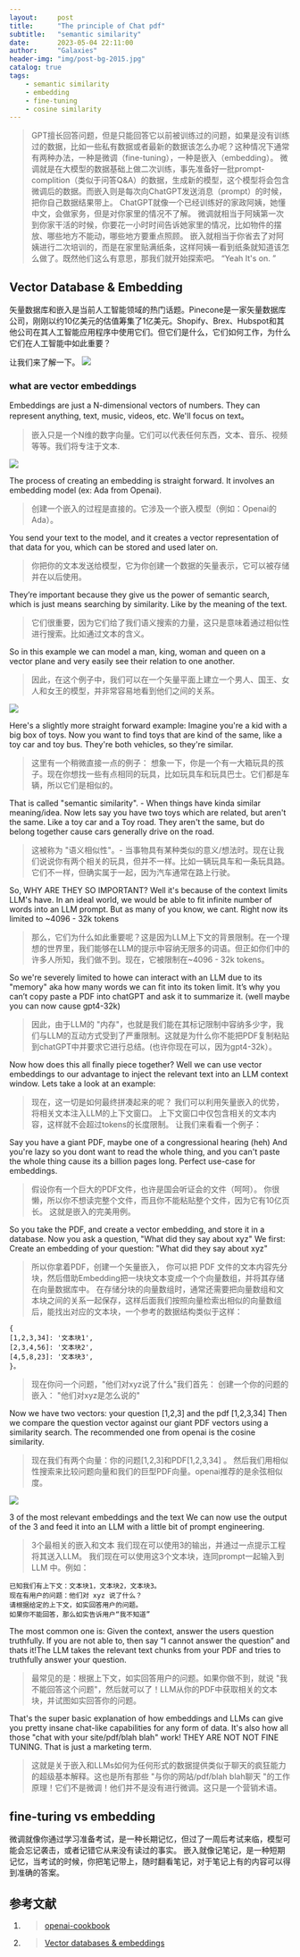 ```yaml
---
layout:     post
title:      "The principle of Chat pdf"
subtitle:   "semantic similarity"
date:       2023-05-04 22:11:00
author:     "Galaxies"
header-img: "img/post-bg-2015.jpg"
catalog: true
tags:
    - semantic similarity
    - embedding
    - fine-tuning
    - cosine similarity
---
```



>
>  GPT擅长回答问题，但是只能回答它以前被训练过的问题，如果是没有训练过的数据，比如一些私有数据或者最新的数据该怎么办呢？这种情况下通常有两种办法，一种是微调（fine-tuning），一种是嵌入（embedding）。
> 微调就是在大模型的数据基础上做二次训练，事先准备好一批prompt-complition（类似于问答Q&A）的数据，生成新的模型，这个模型将会包含微调后的数据。而嵌入则是每次向ChatGPT发送消息（prompt）的时候，把你自己数据结果带上。
> ChatGPT就像一个已经训练好的家政阿姨，她懂中文，会做家务，但是对你家里的情况不了解。
> 微调就相当于阿姨第一次到你家干活的时候，你要花一小时时间告诉她家里的情况，比如物件的摆放、哪些地方不能动，哪些地方要重点照顾。
> 嵌入就相当于你省去了对阿姨进行二次培训的，而是在家里贴满纸条，这样阿姨一看到纸条就知道该怎么做了。既然他们这么有意思，那我们就开始探索吧。
> “Yeah It's on. ”
>  
>  

## Vector Database & Embedding

矢量数据库和嵌入是当前人工智能领域的热门话题。Pinecone是一家矢量数据库公司，刚刚以约10亿美元的估值筹集了1亿美元。Shopify、Brex、Hubspot和其他公司在其人工智能应用程序中使用它们。但它们是什么，它们如何工作，为什么它们在人工智能中如此重要？

让我们来了解一下。
![](/img/in-post/post-ai/application/db/book-embeddings.jpeg)   

### what are vector embeddings

Embeddings are just a N-dimensional vectors of numbers. They can represent anything, text, music, videos, etc. We'll focus on text。
> 嵌入只是一个N维的数字向量。它们可以代表任何东西，文本、音乐、视频等等。我们将专注于文本.

![](/img/in-post/post-ai/application/db/Embedding-model.jpeg)   

The process of creating an embedding is straight forward. It involves an embedding model (ex: Ada from Openai).
> 创建一个嵌入的过程是直接的。它涉及一个嵌入模型（例如：Openai的Ada）。

You send your text to the model, and it creates a vector representation of that data for you, which can be stored and used later on.
> 你把你的文本发送给模型，它为你创建一个数据的矢量表示，它可以被存储并在以后使用。

They’re important because they give us the power of semantic search, which is just means searching by similarity. Like by the meaning of the text.
> 它们很重要，因为它们给了我们语义搜索的力量，这只是意味着通过相似性进行搜索。比如通过文本的含义。

So in this example we can model a man, king, woman and queen on a vector plane and very easily see their relation to one another.
> 因此，在这个例子中，我们可以在一个矢量平面上建立一个男人、国王、女人和女王的模型，并非常容易地看到他们之间的关系。

![](/img/in-post/post-ai/application/db/embedding-demo.jpeg)   

Here's a slightly more straight forward example: 
Imagine you're a kid with a big box of toys. Now you want to find toys that are kind of the same, like a toy car and toy bus. 
They're both vehicles, so they're similar.

> 这里有一个稍微直接一点的例子： 想象一下，你是一个有一大箱玩具的孩子。现在你想找一些有点相同的玩具，比如玩具车和玩具巴士。它们都是车辆，所以它们是相似的。

That is called "semantic similarity". - When things have kinda similar meaning/idea.
Now lets say you have two toys which are related, but aren't the same. Like a toy car and a Toy road. 
They aren't the same, but do belong together cause cars generally drive on the road.
> 这被称为 "语义相似性"。- 当事物具有某种类似的意义/想法时。现在让我们说说你有两个相关的玩具，但并不一样。比如一辆玩具车和一条玩具路。它们不一样，但确实属于一起，因为汽车通常在路上行驶。

So, WHY ARE THEY SO IMPORTANT? 
Well it's because of the context limits LLM's have.
In an ideal world, we would be able to fit infinite number of words into an LLM prompt.
But as many of you know, we cant. Right now its limited to ~4096 - 32k tokens
> 那么，它们为什么如此重要呢？这是因为LLM上下文的背景限制。在一个理想的世界里，我们能够在LLM的提示中容纳无限多的词语。但正如你们中的许多人所知，我们做不到。现在，它被限制在~4096 - 32k tokens。

So we're severely limited to howe can interact with an LLM due to its "memory" aka how many words we can fit into its token limit.
It’s why you can’t copy paste a PDF into chatGPT and ask it to summarize it. (well maybe you can now cause gpt4-32k)
> 因此，由于LLM的 "内存"，也就是我们能在其标记限制中容纳多少字，我们与LLM的互动方式受到了严重限制。这就是为什么你不能把PDF复制粘贴到chatGPT中并要求它进行总结。(也许你现在可以，因为gpt4-32k）。

Now how does this all finally piece together? 
Well we can use vector embeddings to our advantage to inject the relevant text into an LLM context window. Lets take a look at an example:
> 现在，这一切是如何最终拼凑起来的呢？
我们可以利用矢量嵌入的优势，将相关文本注入LLM的上下文窗口。
上下文窗口中仅包含相关的文本内容，这样就不会超过tokens的长度限制。
让我们来看看一个例子：

Say you have a giant PDF, maybe one of a congressional hearing (heh)
And you're lazy so you dont want to read the whole thing, and you can't paste the whole thing cause its a billion pages long.
Perfect use-case for embeddings.
> 假设你有一个巨大的PDF文件，也许是国会听证会的文件（呵呵）。
你很懒，所以你不想读完整个文件，而且你不能粘贴整个文件，因为它有10亿页长。
这就是嵌入的完美用例。

So you take the PDF, and create a vector embedding, and store it in a database. Now you ask a question, "What did they say about xyz"
We first: Create an embedding of your question: "What did they say about xyz"
> 所以你拿着PDF，创建一个矢量嵌入，
> 你可以把 PDF 文件的文本内容先分块，然后借助Embedding把一块块文本变成一个个向量数组，并将其存储在向量数据库中。
> 在存储分块的向量数组时，通常还需要把向量数组和文本块之间的关系一起保存，这样后面我们按照向量检索出相似的向量数组后，能找出对应的文本块，一个参考的数据结构类似于这样：
```
{
[1,2,3,34]: '文本块1',
[2,3,4,56]: '文本块2',
[4,5,8,23]: '文本块3',
}。
```
> 现在你问一个问题，"他们对xyz说了什么"我们首先： 创建一个你的问题的嵌入： "他们对xyz是怎么说的"

Now we have two vectors: your question [1,2,3] and the pdf [1,2,3,34]
Then we compare the question vector against our giant PDF vectors using a similarity search. The recommended one from openai is the cosine similarity.
> 现在我们有两个向量：你的问题[1,2,3]和PDF[1,2,3,34] 。
然后我们用相似性搜索来比较问题向量和我们的巨型PDF向量。openai推荐的是余弦相似度。

![](/img/in-post/post-ai/application/db/cosine-similarity.png)   

3 of the most relevant embeddings and the text
We can now use the output of the 3 and feed it into an LLM with a little bit of prompt engineering.
> 3个最相关的嵌入和文本
我们现在可以使用3的输出，并通过一点提示工程将其送入LLM。
> 我们现在可以使用这3个文本块，连同prompt一起输入到 LLM 中。例如：

```
已知我们有上下文：文本块1，文本块2，文本块3。
现在有用户的问题：他们对 xyz 说了什么？
请根据给定的上下文，如实回答用户的问题。
如果你不能回答，那么如实告诉用户“我不知道”
```

The most common one is:
Given the context, answer the users question truthfully.
If you are not able to, then say “I cannot answer the question” and thats it!The LLM takes the relevant text chunks from your PDF and tries to truthfully answer your question.
> 最常见的是：根据上下文，如实回答用户的问题。如果你做不到，就说 "我不能回答这个问题"，然后就可以了！LLM从你的PDF中获取相关的文本块，并试图如实回答你的问题。

That's the super basic explanation of how embeddings and LLMs can give you pretty insane chat-like capabilities for any form of data.
It's also how all those "chat with your site/pdf/blah blah" work! 
THEY ARE NOT NOT FINE TUNING. That is just a marketing term.
> 这就是关于嵌入和LLMs如何为任何形式的数据提供类似于聊天的疯狂能力的超级基本解释。这也是所有那些 "与你的网站/pdf/blah blah聊天 "的工作原理！它们不是微调！他们并不是没有进行微调。这只是一个营销术语。


## fine-turing vs embedding
微调就像你通过学习准备考试，是一种长期记忆，但过了一周后考试来临，模型可能会忘记袭击，或者记错它从来没有读过的事实。
嵌入就像记笔记，是一种短期记忆，当考试的时候，你把笔记带上，随时翻看笔记，对于笔记上有的内容可以得到准确的答案。


## 参考文献
1. >[ openai-cookbook ](https://github.com/openai/openai-cookbook) 
2. >[ Vector databases & embeddings ](https://twitter.com/SullyOmarr/status/1655626066331938818) 